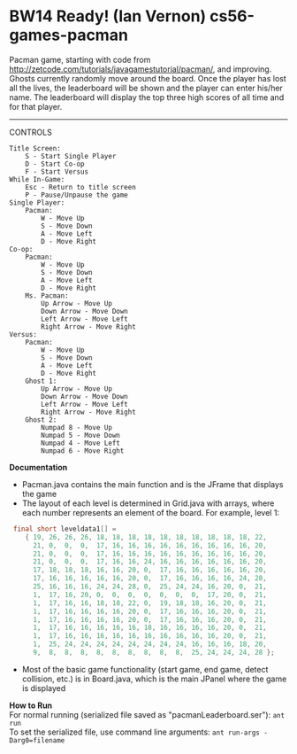 BW14 Ready! (Ian Vernon)
cs56-games-pacman
=================

Pacman game, starting with code from http://zetcode.com/tutorials/javagamestutorial/pacman/, and improving. Ghosts currently randomly move around the board. Once the player has lost all the lives, the leaderboard will be shown and the player can enter his/her name. The leaderboard will display the top three high scores of all time and for that player.

_____________________
CONTROLS

	Title Screen:
		S - Start Single Player
		D - Start Co-op
		F - Start Versus
	While In-Game:
		Esc - Return to title screen
		P - Pause/Unpause the game
	Single Player:
		Pacman:
			W - Move Up
			S - Move Down
			A - Move Left
			D - Move Right
	Co-op:
		Pacman:
			W - Move Up
			S - Move Down
			A - Move Left
			D - Move Right
		Ms. Pacman:
			Up Arrow - Move Up
			Down Arrow - Move Down
			Left Arrow - Move Left
			Right Arrow - Move Right
	Versus:
		Pacman:
			W - Move Up
			S - Move Down
			A - Move Left
			D - Move Right
		Ghost 1:
			Up Arrow - Move Up
			Down Arrow - Move Down
			Left Arrow - Move Left
			Right Arrow - Move Right
		Ghost 2:
			Numpad 8 - Move Up
			Numpad 5 - Move Down
			Numpad 4 - Move Left
			Numpad 6 - Move Right
			
**Documentation**
* Pacman.java contains the main function and is the JFrame that displays the game
* The layout of each level is determined in Grid.java with arrays, where each number represents an element of the board. For example, level 1:
```java
 final short leveldata1[] =
    { 19, 26, 26, 26, 18, 18, 18, 18, 18, 18, 18, 18, 18, 18, 22,
      21, 0,  0,  0,  17, 16, 16, 16, 16, 16, 16, 16, 16, 16, 20,
      21, 0,  0,  0,  17, 16, 16, 16, 16, 16, 16, 16, 16, 16, 20, 
      21, 0,  0,  0,  17, 16, 16, 24, 16, 16, 16, 16, 16, 16, 20, 
      17, 18, 18, 18, 16, 16, 20, 0,  17, 16, 16, 16, 16, 16, 20,
      17, 16, 16, 16, 16, 16, 20, 0,  17, 16, 16, 16, 16, 24, 20, 
      25, 16, 16, 16, 24, 24, 28, 0,  25, 24, 24, 16, 20, 0,  21, 
      1,  17, 16, 20, 0,  0,  0,  0,  0,  0,  0,  17, 20, 0,  21,
      1,  17, 16, 16, 18, 18, 22, 0,  19, 18, 18, 16, 20, 0,  21,
      1,  17, 16, 16, 16, 16, 20, 0,  17, 16, 16, 16, 20, 0,  21, 
      1,  17, 16, 16, 16, 16, 20, 0,  17, 16, 16, 16, 20, 0,  21,
      1,  17, 16, 16, 16, 16, 16, 18, 16, 16, 16, 16, 20, 0,  21,
      1,  17, 16, 16, 16, 16, 16, 16, 16, 16, 16, 16, 20, 0,  21,
      1,  25, 24, 24, 24, 24, 24, 24, 24, 24, 16, 16, 16, 18, 20,
      9,  8,  8,  8,  8,  8,  8,  8,  8,  8,  25, 24, 24, 24, 28 };
```
* Most of the basic game functionality (start game, end game, detect collision, etc.) is in Board.java, which is the main JPanel where the game is displayed
			
**How to Run**<br>
For normal running (serialized file saved as "pacmanLeaderboard.ser"): `ant run`<br>
To set the serialized file, use command line arguments: `ant run-args -Darg0=filename`
